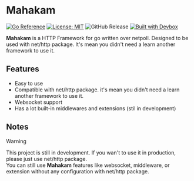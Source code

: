 # Mahakam

[![Go Reference](https://pkg.go.dev/badge/github.com/seiortech/mahakam.svg)](https://pkg.go.dev/github.com/seiortech/mahakam)
[![License: MIT](https://img.shields.io/badge/License-MIT-yellow.svg)](https://opensource.org/licenses/MIT)
![GitHub Release](https://img.shields.io/github/v/release/seiortech/mahakam)
[![Built with Devbox](https://www.jetify.com/img/devbox/shield_galaxy.svg)](https://www.jetify.com/devbox/docs/contributor-quickstart/)



**Mahakam** is a HTTP Framework for go written over netpoll. Designed to be used with net/http package. It's mean you didn't need a learn another framework to use it.

## Features

- Easy to use
- Compatible with net/http package. it's mean you didn't need a learn another framework to use it.
- Websocket support
- Has a lot built-in middlewares and extensions (stil in development)

## Notes
> [!WARNING] 
> This project is still in development. If you wan't to use it in production, please just use net/http package. <br>
> You can still use **Mahakam** features like websocket, middleware, or extension without any configuration with net/http package.